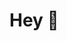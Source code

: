 # Hey 👋

<!--
**bernardonc07/bernardonc07** is a ✨ _special_ ✨ repository because its `README.md` (this file) appears on your GitHub profile.

<P>Meu nome é Bernardo. Tenho 15 anos e sou estudante do E.E.M Senac Distrito Criativo. Atualmente estou cursando o Técnico em Informática para Internet
 Integrado ao Ensino Médio
